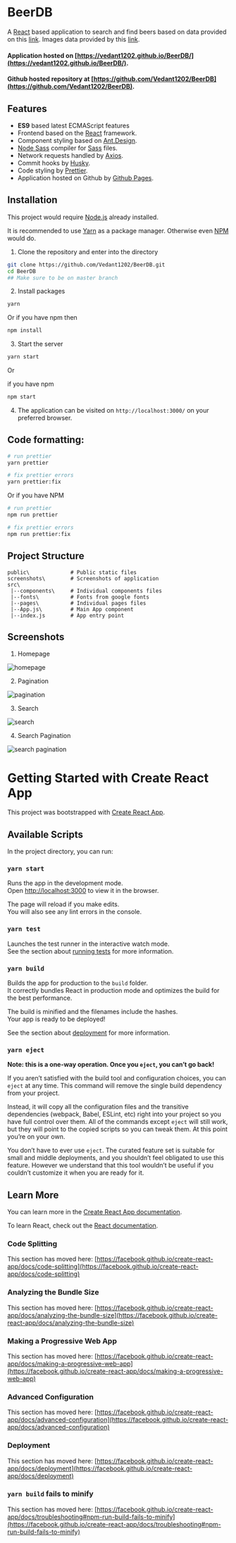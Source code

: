 # BeerDB

A [React](https://reactjs.org/) based application to search and find beers based on data provided on this [link](https://s3-ap-southeast-1.amazonaws.com/he-public-data/beercraft5bac38c.json). Images data provided by this [link](https://s3-ap-southeast-1.amazonaws.com/he-public-data/beerimages7e0480d.json).


#### Application hosted on [https://vedant1202.github.io/BeerDB/](https://vedant1202.github.io/BeerDB/).

#### Github hosted repository at [https://github.com/Vedant1202/BeerDB](https://github.com/Vedant1202/BeerDB).


## Features

- **ES9** based latest ECMAScript features
- Frontend based on the [React](https://reactjs.org/) framework.
- Component styling based on [Ant.Design](https://ant.design/).
- [Node Sass](https://www.npmjs.com/package/node-sass) compiler for [Sass](https://sass-lang.com/) files. 
- Network requests handled by [Axios](https://www.npmjs.com/package/axios).
- Commit hooks by [Husky](https://www.npmjs.com/package/husky).
- Code styling by [Prettier](https://prettier.io/).
- Application hosted on Github by [Github Pages](https://pages.github.com/).


## Installation

This project would require [Node.js](https://nodejs.org/en/) already installed.

It is recommended to use [Yarn](https://yarnpkg.com/) as a package manager. Otherwise even [NPM](https://www.npmjs.com/) would do.


1. Clone the repository and enter into the directory 

```bash
git clone https://github.com/Vedant1202/BeerDB.git
cd BeerDB
## Make sure to be on master branch
``` 

2. Install packages
```bash
yarn
```

Or if you have npm then

```bash
npm install
```

3. Start the server

```bash
yarn start
```

Or 

if you have npm
```bash
npm start
```

4. The application can be visited on `http://localhost:3000/` on your preferred browser.


## Code formatting:

```bash
# run prettier
yarn prettier

# fix prettier errors
yarn prettier:fix
```

Or if you have NPM

```bash
# run prettier
npm run prettier

# fix prettier errors
npm run prettier:fix
```


## Project Structure

```
public\             # Public static files   
screenshots\        # Screenshots of application      
src\
 |--components\     # Individual components files 
 |--fonts\          # Fonts from google fonts
 |--pages\          # Individual pages files
 |--App.js\         # Main App component
 |--index.js        # App entry point
```



## Screenshots

1. Homepage

![homepage](https://raw.githubusercontent.com/Vedant1202/BeerDB/master/screenshots/homepage.png)



2. Pagination

![pagination](https://raw.githubusercontent.com/Vedant1202/BeerDB/master/screenshots/pagination.png)


3. Search

![search](https://raw.githubusercontent.com/Vedant1202/BeerDB/master/screenshots/search.png)


4. Search Pagination

![search pagination](https://raw.githubusercontent.com/Vedant1202/BeerDB/master/screenshots/search-pagination.png)





# Getting Started with Create React App

This project was bootstrapped with [Create React App](https://github.com/facebook/create-react-app).

## Available Scripts

In the project directory, you can run:

### `yarn start`

Runs the app in the development mode.\
Open [http://localhost:3000](http://localhost:3000) to view it in the browser.

The page will reload if you make edits.\
You will also see any lint errors in the console.

### `yarn test`

Launches the test runner in the interactive watch mode.\
See the section about [running tests](https://facebook.github.io/create-react-app/docs/running-tests) for more information.

### `yarn build`

Builds the app for production to the `build` folder.\
It correctly bundles React in production mode and optimizes the build for the best performance.

The build is minified and the filenames include the hashes.\
Your app is ready to be deployed!

See the section about [deployment](https://facebook.github.io/create-react-app/docs/deployment) for more information.

### `yarn eject`

**Note: this is a one-way operation. Once you `eject`, you can’t go back!**

If you aren’t satisfied with the build tool and configuration choices, you can `eject` at any time. This command will remove the single build dependency from your project.

Instead, it will copy all the configuration files and the transitive dependencies (webpack, Babel, ESLint, etc) right into your project so you have full control over them. All of the commands except `eject` will still work, but they will point to the copied scripts so you can tweak them. At this point you’re on your own.

You don’t have to ever use `eject`. The curated feature set is suitable for small and middle deployments, and you shouldn’t feel obligated to use this feature. However we understand that this tool wouldn’t be useful if you couldn’t customize it when you are ready for it.

## Learn More

You can learn more in the [Create React App documentation](https://facebook.github.io/create-react-app/docs/getting-started).

To learn React, check out the [React documentation](https://reactjs.org/).

### Code Splitting

This section has moved here: [https://facebook.github.io/create-react-app/docs/code-splitting](https://facebook.github.io/create-react-app/docs/code-splitting)

### Analyzing the Bundle Size

This section has moved here: [https://facebook.github.io/create-react-app/docs/analyzing-the-bundle-size](https://facebook.github.io/create-react-app/docs/analyzing-the-bundle-size)

### Making a Progressive Web App

This section has moved here: [https://facebook.github.io/create-react-app/docs/making-a-progressive-web-app](https://facebook.github.io/create-react-app/docs/making-a-progressive-web-app)

### Advanced Configuration

This section has moved here: [https://facebook.github.io/create-react-app/docs/advanced-configuration](https://facebook.github.io/create-react-app/docs/advanced-configuration)

### Deployment

This section has moved here: [https://facebook.github.io/create-react-app/docs/deployment](https://facebook.github.io/create-react-app/docs/deployment)

### `yarn build` fails to minify

This section has moved here: [https://facebook.github.io/create-react-app/docs/troubleshooting#npm-run-build-fails-to-minify](https://facebook.github.io/create-react-app/docs/troubleshooting#npm-run-build-fails-to-minify)
